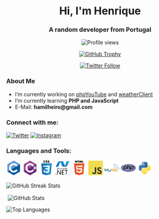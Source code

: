 <h1 align="center">Hi, I'm Henrique</h1>
<h3 align="center">A random developer from Portugal</h3>

<p align="center"><img src="https://komarev.com/ghpvc/?username=cotamilhas&label=Profile%20views&color=0e75b6&style=flat" alt="Profile views"></p>
<p align="center"><a href="https://github.com/ryo-ma/github-profile-trophy"><img src="https://github-profile-trophy.vercel.app/?username=cotamilhas&theme=onestar" alt="GitHub Trophy"></a></p>
<p align="center"><a href="https://twitter.com/cotamilhas" target="blank"><img src="https://img.shields.io/twitter/follow/cotamilhas?logo=twitter&style=for-the-badge" alt="Twitter Follow"></a></p>
<div>
<h3>About Me</h3>
<ul>
<li>I’m currently working on <a href="https://github.com/cotamilhas/phpYouTube">phpYouTube</a> and <a href="https://github.com/cotamilhas/weatherClient">weatherClient</a></li>
<li>I’m currently learning <strong>PHP and JavaScript</strong></li>
<li>E-Mail: <strong>hamilheiro@gmail.com</strong></li>
</ul>
</div>

<div>
<h3>Connect with me:</h3>
<p>
<a href="https://twitter.com/cotamilhas" target="blank"><img src="https://raw.githubusercontent.com/rahuldkjain/github-profile-readme-generator/master/src/images/icons/Social/twitter.svg" alt="Twitter" width="40" height="40"></a>
<a href="https://instagram.com/yomilhas" target="blank"><img src="https://raw.githubusercontent.com/rahuldkjain/github-profile-readme-generator/master/src/images/icons/Social/instagram.svg" alt="Instagram" width="40" height="40"></a>
</p>
</div>

<div>
<h3>Languages and Tools:</h3>
<p>
<a href="https://www.cprogramming.com/" target="_blank"><img src="https://raw.githubusercontent.com/devicons/devicon/master/icons/c/c-original.svg" alt="C" width="40" height="40"></a>
<a href="https://www.w3schools.com/cs/" target="_blank"><img src="https://raw.githubusercontent.com/devicons/devicon/master/icons/csharp/csharp-original.svg" alt="C#" width="40" height="40"></a>
<a href="https://www.w3schools.com/css/" target="_blank"><img src="https://raw.githubusercontent.com/devicons/devicon/master/icons/css3/css3-original-wordmark.svg" alt="CSS3" width="40" height="40"></a>
<a href="https://dotnet.microsoft.com/" target="_blank"><img src="https://raw.githubusercontent.com/devicons/devicon/master/icons/dot-net/dot-net-original-wordmark.svg" alt=".NET" width="40" height="40"></a>
<a href="https://www.w3.org/html/" target="_blank"><img src="https://raw.githubusercontent.com/devicons/devicon/master/icons/html5/html5-original-wordmark.svg" alt="HTML5" width="40" height="40"></a>
<a href="https://developer.mozilla.org/en-US/docs/Web/JavaScript" target="_blank"><img src="https://raw.githubusercontent.com/devicons/devicon/master/icons/javascript/javascript-original.svg" alt="JavaScript" width="40" height="40"></a>
<a href="https://www.mysql.com/" target="_blank"><img src="https://raw.githubusercontent.com/devicons/devicon/master/icons/mysql/mysql-original-wordmark.svg" alt="MySQL" width="40" height="40"></a>
<a href="https://www.php.net" target="_blank"><img src="https://raw.githubusercontent.com/devicons/devicon/master/icons/php/php-original.svg" alt="PHP" width="40" height="40"></a>
<a href="https://www.python.org" target="_blank"><img src="https://raw.githubusercontent.com/devicons/devicon/master/icons/python/python-original.svg" alt="Python" width="40" height="40"></a>
</p>
</div>
<div>
<p><img align="center" src="https://github-readme-streak-stats.herokuapp.com/?user=cotamilhas&theme=dark" alt="GitHub Streak Stats"></p>
<p>&nbsp;<img align="center" src="https://github-readme-stats.vercel.app/api?username=cotamilhas&theme=dark&show_icons=false&locale=en" alt="GitHub Stats"></p>
</div>

<p><img align="left" src="https://github-readme-stats.vercel.app/api/top-langs?username=cotamilhas&show_icons=true&locale=en&layout=compact" alt="Top Languages"></p>
